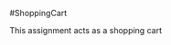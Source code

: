 #ShoppingCart

<p>This assignment acts as a shopping cart</p>
<p align="center">
<img sr="https://github.com/eduardotrejo/WebDevelopment/blob/master/ShoppingCart/shopping.png"/>
</p>
